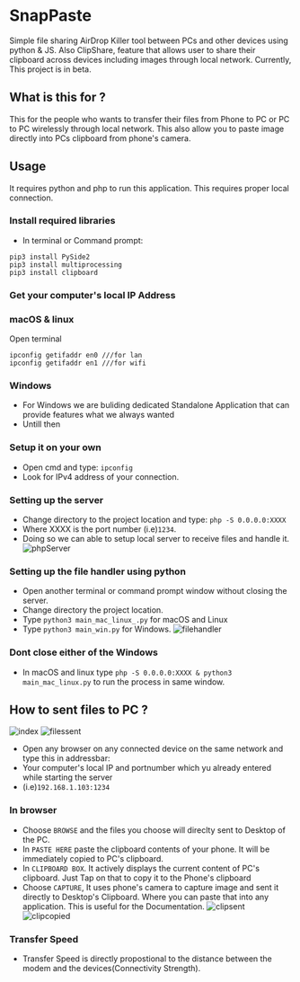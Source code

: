 # SnapPaste
Simple file sharing AirDrop Killer tool between PCs and other devices using python & JS. Also ClipShare, feature that allows user to share their clipboard across devices including images through local network.  Currently, This project is in beta.
## What is this for ?
This for the people who wants to transfer their files from Phone to PC or PC to PC wirelessly through local network. This also allow you to paste image directly into PCs clipboard from phone's camera.
## Usage
It requires python and php to run this application. This requires proper local connection.
### Install required libraries
- In terminal or Command prompt:
```
pip3 install PySide2
pip3 install multiprocessing
pip3 install clipboard
```
### Get your computer's local IP Address
### macOS & linux
Open terminal
```
ipconfig getifaddr en0 ///for lan
ipconfig getifaddr en1 ///for wifi
```
### Windows
- For Windows we are buliding dedicated Standalone Application that can provide features what we always wanted
- Untill then
### Setup it on your own
- Open cmd and type:
`ipconfig`
- Look for IPv4 address of your connection.
### Setting up the server
- Change directory to the project location and type:
`php -S 0.0.0.0:XXXX`
- Where XXXX is the port number (i.e)`1234`.
- Doing so we can able to setup local server to receive files and handle it.
![phpServer](https://github.com/revanrohith/SnapPaste/raw/master/assets/php.png)
### Setting up the file handler using python
- Open another terminal or command prompt window without closing the server.
- Change directory the project location.
- Type `python3 main_mac_linux_.py` for macOS and Linux
- Type `python3 main_win.py` for Windows.
![filehandler](https://github.com/revanrohith/SnapPaste/raw/master/assets/filehandler.png)
### Dont close either of the Windows
- In macOS and linux type `php -S 0.0.0.0:XXXX & python3 main_mac_linux.py` to run the process in same window.
## How to sent files to PC ?
![index](https://github.com/revanrohith/SnapPaste/raw/master/assets/index.png)
![filessent](https://github.com/revanrohith/SnapPaste/raw/master/assets/filessent.png)
- Open any browser on any connected device on the same network and type this in addressbar:
- Your computer's local IP and portnumber which yu already entered while starting the server
- (i.e)`192.168.1.103:1234`
### In browser
- Choose `BROWSE` and the files you choose will direclty sent to Desktop of the PC.
- In `PASTE HERE` paste the clipboard contents of your phone. It will be immediately copied to PC's clipboard.
- In `CLIPBOARD BOX`. It actively displays the current content of PC's clipboard. Just Tap on that to copy it to the Phone's clipboard
- Choose `CAPTURE`, It uses phone's camera to capture image and sent it directly to Desktop's Clipboard. Where you can paste that into any application. This is useful for the Documentation.
![clipsent](https://github.com/revanrohith/SnapPaste/raw/master/uploads/Clipsent.jpg)
![clipcopied](https://github.com/revanrohith/SnapPaste/raw/master/uploads/clipreceived.jpg)
### Transfer Speed
- Transfer Speed is directly propostional to the distance between the modem and the devices(Connectivity Strength).
